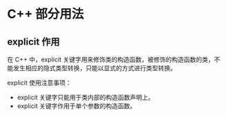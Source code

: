 # C++ 部分用法

## explicit 作用

在 C++ 中，explicit 关键字用来修饰类的构造函数，被修饰的构造函数的类，不能发生相应的隐式类型转换，只能以显式的方式进行类型转换。

explicit 使用注意事项：

+ explicit 关键字只能用于类内部的构造函数声明上。
+ explicit 关键字作用于单个参数的构造函数。
